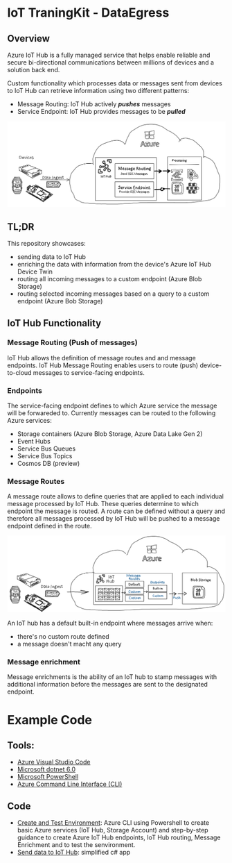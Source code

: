 # IoT TraningKit - DataEgress
## Overview
Azure IoT Hub is a fully managed service that helps enable reliable and secure bi-directional communications between millions of devices and a solution back end.

Custom functionality which processes data or messages sent from devices to IoT Hub can retrieve information using two different patterns:
* Message Routing: IoT Hub actively ***pushes*** messages
* Service Endpoint: IoT Hub provides messages to be ***pulled***

![](./img/DateEgressOverview.png)  

## TL;DR
This repository showcases: 
- sending data to IoT Hub
- enriching the data with information from the device's Azure IoT Hub Device Twin
- routing all incoming messages to a custom endpoint (Azure Blob Storage)
- routing selected incoming messages based on a query to a custom endpoint (Azure Bob Storage)

## IoT Hub Functionality
### Message Routing (Push of messages)

IoT Hub allows the definition of message routes and and message endpoints. IoT Hub Message Routing enables users to route (push) device-to-cloud messages to service-facing endpoints. 

### Endpoints
The service-facing endpoint defines to which Azure service the message will be forwareded to. Currently messages can be routed to the following Azure services: 
- Storage containers (Azure Blob Storage, Azure Data Lake Gen 2)
- Event Hubs
- Service Bus Queues
- Service Bus Topics
- Cosmos DB (preview)

### Message Routes
A message route allows to define queries that are applied to each individual message processed by IoT Hub. These queries determine to which endpoint the message is routed. A route can be defined without a query and therefore all messages processed by IoT Hub will be pushed to a message endpoint defined in the route.   

![](./img/RoutingPrinciple.png)  

An IoT hub has a default built-in endpoint where messages arrive when: 
- there's no custom route defined
- a message doesn't macht any query

### Message enrichment
Message enrichments is the ability of an IoT hub to stamp messages with additional information before the messages are sent to the designated endpoint. 

# Example Code
## Tools: 
- [Azure Visual Studio Code](https://azure.microsoft.com/en-us/products/visual-studio-code/)
- [Microsoft dotnet 6.0](https://dotnet.microsoft.com/en-us/download/dotnet/6.0)
- [Microsoft PowerShell](https://learn.microsoft.com/en-us/shows/it-ops-talk/how-to-install-powershell-7)
- [Azure Command Line Interface (CLI)](https://learn.microsoft.com/en-us/cli/azure/install-azure-cli)

## Code
- [Create and Test Environment](./src/CLI/): Azure CLI using Powershell to create basic Azure services (IoT Hub, Storage Account) and step-by-step guidance to create Azure IoT Hub endpoints, IoT Hub routing, Message Enrichment and to test the senvironment.
- [Send data to IoT Hub](./src/DataIngest-DeviceSimulator/): simplified c# app